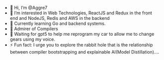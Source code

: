 - 👋 Hi, I’m @Aggre7
- 👀 I’m interested in Web Technologies, ReactJS and Redux in the front end and NodeJS, Redis and AWS in the backend
- 🌱 Currently learning Go and backend systems.
- 🌱 Admirer of Compilers
- 💞️ Waiting for gpt5 to help me reprogram my car to allow me to change gears using my voice.
- ⚡ Fun fact: I urge you to explore the rabbit hole that is the relationship between compiler bootstrapping and explainable AI(Model Distillation)....

<!---
Aggre7/Aggre7 is a ✨ special ✨ repository because its `README.md` (this file) appears on your GitHub profile.
You can click the Preview link to take a look at your changes.
--->
